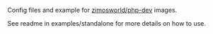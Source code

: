 Config files and example for [zimosworld/php-dev](https://hub.docker.com/r/zimosworld/php-dev/) images.

See readme in examples/standalone for more details on how to use.